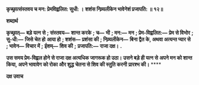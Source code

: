 **कृच्छ्रात्संस्तवय च मन: प्रेमविह्वलित: सुधी: ।** **शशंस निव्र्यलीकेन भावेनेशं प्रजापति: ॥ १२॥** 

**शब्दार्थ** 

**कृच्छ्रात्—** **बड़े यत्न से** **; संस्तवय—** **शान्त करके** **; च—** **भी** **; मन:—** **मन** **; प्रेम-विह्वलित:—** **प्रेम से विभोर** **; सु-धी:—** **जिसे चेत हो** **आया हो** **; शशंस—** **प्रशंसा की** **; निव्र्यलीकेन—** **बिना द्वैत के, अथवा अत्यन्त प्यार से** **; भावेन—** **विचार में** **; ईशम्—** **शिव की** **;** **प्रजापति:—** **राजा दक्ष।** **.** 

**उस समय प्रेम-विह्वल होने से राजा दक्ष अत्यधिक जागरूक हो उठा। उसने बड़े ही यत्न से** **अपने मन को शान्त किया, अपने भावावेग को रोका और शुद्ध चेतना से शिव की स्तुति करनी** **प्रारश्भ की।** **** 

**दक्ष उवाच** 